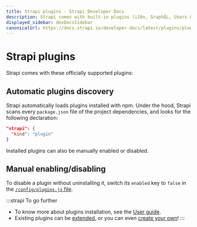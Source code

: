 ```yaml
---
title: Strapi plugins - Strapi Developer Docs
description: Strapi comes with built-in plugins (i18n, GraphQL, Users & Permissions, Upload, API documentation, and Email) and you can install plugins as npm packages.
displayed_sidebar: devDocsSidebar
canonicalUrl: https://docs.strapi.io/developer-docs/latest/plugins/plugins-intro.html
---
```


# Strapi plugins

Strapi comes with these officially supported plugins:

<DocCardList />

## Automatic plugins discovery

Strapi automatically loads plugins installed with npm. Under the hood, Strapi scans every `package.json` file of the project dependencies, and looks for the following declaration:

```json
"strapi": {
  "kind": "plugin"
}
```

Installed plugins can also be manually enabled or disabled.

## Manual enabling/disabling

To disable a plugin without uninstalling it, switch its `enabled` key to `false` in the [`/config/plugins.js` file](/dev-docs/configurations/plugins).

:::strapi To go further
* To know more about plugins installation, see the [User guide](/user-docs/plugins/introduction-to-plugins).
* Existing plugins can be [extended](/dev-docs/plugins-extension), or you can even [create your own](/dev-docs/plugins-development)!
:::
